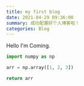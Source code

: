 ```yaml
---
title: my first blog
date: 2021-04-29 09:36:00
summary: 成功配置好个人博客啦！
categories: Blog
---
```


Hello I'm Coming.

```python
import numpy as np

arr = np.array([1, 2, 3])

return arr
```
